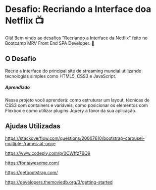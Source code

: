 # Desafio: Recriando a Interface doa Netflix :tv: ​

Olá! Bem vindo ao desafios "Recriando a Interface da Netflix" feito no Bootcamp MRV Front End SPA Developer.  :wave:

## O Desafio

Recrie a interface do principal site de streaming mundial utilizando  tecnologias simples como HTML5, CSS3 e JavaScript. 

##### Aprendizdo

Nesse projeto você  aprenderá: como estruturar um layout, técnicas de CSS3 com containers e  variáveis, como posicionar os elementos com Flexbox e como utilizar  plugins Jquery a favor da sua aplicação.

## Ajudas Utilizadas

https://stackoverflow.com/questions/20007610/bootstrap-carousel-multiple-frames-at-once

https://www.codeply.com/p/0CWffz76Q9

https://fontawesome.com/

https://getbootstrap.com/

https://developers.themoviedb.org/3/getting-started

